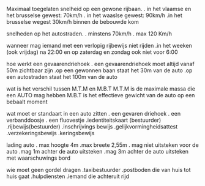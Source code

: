 
Maximaal toegelaten snelheid op een gewone rijbaan.
. in het vlaamse en het brusselse gewest: 70km/h
. in het waaslse gewest: 90km/h
.in het brusselse wegest 30km/h binnen de bebouwde kom

snelheden op het autostraden.
. minstens 70km/h 
. max 120 Km/h

wanneer mag iemand met een verlopig rijbewijs niet rijden
 .in het weeken (ook vrijdag) na 22:00 en op zaterdag en zondag ook niet voor 6:00
 
 hoe werkt een gevaarendriehoek
 . een gevaarendriehoek moet altijd vanaf 50m zichtbaar zijn
 .op een gewonnen baan staat het 30m van de auto
 .op een autostraden staat het 100m van de auto

wat is het verschil tussen M.T.M en M.B.T
M.T.M is de maximale massa die een AUTO mag hebben 
M.B.T is het effectieve gewicht van de auto op een bebaalt moment 

wat moet er standaart in een auto zitten 
. een gevaren driehoek 
. een verbanddoosje 
. een fluovestje
.iedentiteitskaart (bestuurder)
.rijbewijs(bestuurder)
.inschrijvings bewijs
.gelijkvormingheidsattest
.verzekeringsbewijs
.keringsbewijs

lading auto
. max hoogte 4m
.max breete 2,55m
. mag niet uitsteken voor de auto
.mag 1m achter de auto uitsteken
.mag 3m achter de auto uitsteken met waarschuwings bord

wie moet geen gordel dragen 
.taxibestuurder 
.postboden die van huis tot huis gaat 
.hulpdiensten 
.iemand die achteruit rijd
